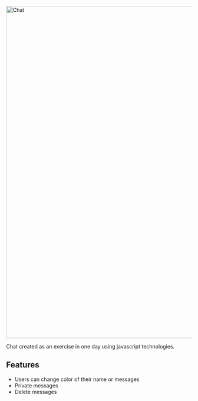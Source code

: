 <img width="901" alt="Chat" src="https://user-images.githubusercontent.com/48534100/58970637-d0819a00-8787-11e9-891c-20935e7d7a90.png">

Chat created as an exercise in one day using javascript technologies.
  
  ## Features

- Users can change color of their name or messages
- Private messages
- Delete messages
